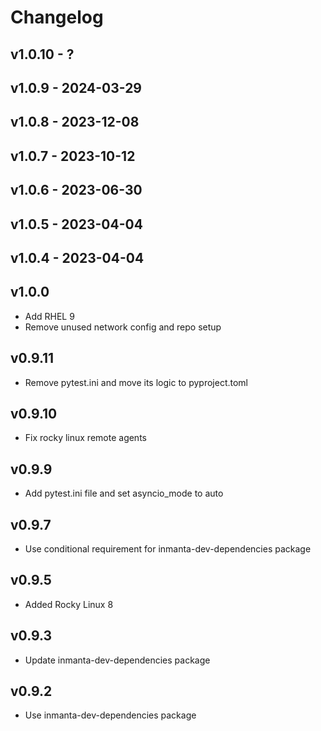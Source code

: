 # Changelog

## v1.0.10 - ?


## v1.0.9 - 2024-03-29


## v1.0.8 - 2023-12-08


## v1.0.7 - 2023-10-12


## v1.0.6 - 2023-06-30


## v1.0.5 - 2023-04-04


## v1.0.4 - 2023-04-04


## v1.0.0
- Add RHEL 9
- Remove unused network config and repo setup

## v0.9.11
- Remove pytest.ini and move its logic to pyproject.toml

## v0.9.10
- Fix rocky linux remote agents

## v0.9.9
- Add pytest.ini file and set asyncio_mode to auto

## v0.9.7
- Use conditional requirement for inmanta-dev-dependencies package

## v0.9.5
- Added Rocky Linux 8

## v0.9.3
- Update inmanta-dev-dependencies package

## v0.9.2
- Use inmanta-dev-dependencies package
